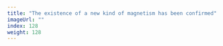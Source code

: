 ```yaml
---
title: "The existence of a new kind of magnetism has been confirmed"
imageUrl: ""
index: 128
weight: 128
---
```

